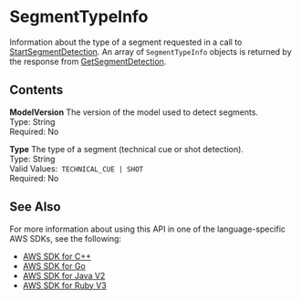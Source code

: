 # SegmentTypeInfo<a name="API_SegmentTypeInfo"></a>

Information about the type of a segment requested in a call to [StartSegmentDetection](API_StartSegmentDetection.md)\. An array of `SegmentTypeInfo` objects is returned by the response from [GetSegmentDetection](API_GetSegmentDetection.md)\.

## Contents<a name="API_SegmentTypeInfo_Contents"></a>

 **ModelVersion**   <a name="rekognition-Type-SegmentTypeInfo-ModelVersion"></a>
The version of the model used to detect segments\.  
Type: String  
Required: No

 **Type**   <a name="rekognition-Type-SegmentTypeInfo-Type"></a>
The type of a segment \(technical cue or shot detection\)\.  
Type: String  
Valid Values:` TECHNICAL_CUE | SHOT`   
Required: No

## See Also<a name="API_SegmentTypeInfo_SeeAlso"></a>

For more information about using this API in one of the language\-specific AWS SDKs, see the following:
+  [AWS SDK for C\+\+](https://docs.aws.amazon.com/goto/SdkForCpp/rekognition-2016-06-27/SegmentTypeInfo) 
+  [AWS SDK for Go](https://docs.aws.amazon.com/goto/SdkForGoV1/rekognition-2016-06-27/SegmentTypeInfo) 
+  [AWS SDK for Java V2](https://docs.aws.amazon.com/goto/SdkForJavaV2/rekognition-2016-06-27/SegmentTypeInfo) 
+  [AWS SDK for Ruby V3](https://docs.aws.amazon.com/goto/SdkForRubyV3/rekognition-2016-06-27/SegmentTypeInfo) 